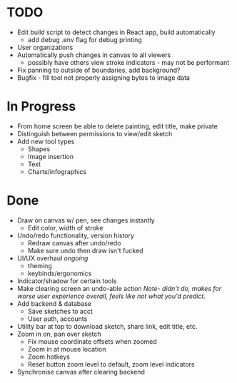 # TODO
- Edit build script to detect changes in React app, build automatically
    - add debug .env flag for debug printing
- User organizations
- Automatically push changes in canvas to all viewers
    - possibly have others view stroke indicators - may not be performant
- Fix panning to outside of boundaries, add background?
- Bugfix - fill tool not properly assigning bytes to image data

# In Progress
- From home screen be able to delete painting, edit title, make private
- Distinguish between permissions to view/edit sketch
- Add new tool types
    - Shapes
    - Image insertion
    - Text
    - Charts/infographics
    
# Done
- Draw on canvas w/ pen, see changes instantly
    - Edit color, width of stroke
- Undo/redo functionality, version history
    - Redraw canvas after undo/redo
    - Make sure undo then draw isn't fucked
- UI/UX overhaul *ongoing*
    - theming
    - keybinds/ergonomics
- Indicator/shadow for certain tools
- Make clearing screen an undo-able action *Note- didn't do, makes for worse
  user experience overall, feels like not what you'd predict.*
- Add backend & database
    - Save sketches to acct
    - User auth, accounts
- Utility bar at top to download sketch, share link, edit title, etc.
- Zoom in on, pan over sketch
    - Fix mouse coordinate offsets when zoomed
    - Zoom in at mouse location
    - Zoom hotkeys
    - Reset button zoom level to default, zoom level indicators
- Synchronise canvas after clearing backend
